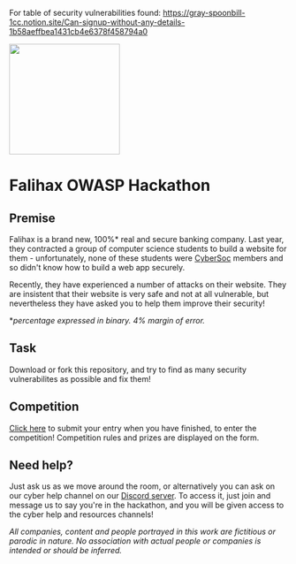 For table of security vulnerabilities found: https://gray-spoonbill-1cc.notion.site/Can-signup-without-any-details-1b58aeffbea1431cb4e6378f458794a0


<img src="static/falihax.png" width="200" />



# Falihax OWASP Hackathon



## Premise
Falihax is a brand new, 100%* real and secure banking company. Last year, they
contracted a group of computer science students to build a website for them -
unfortunately, none of these students
were [CyberSoc](https://cybersoc.org.uk/?r=falihax) members and so didn't know
how to build a web app securely.

Recently, they have experienced a number of
attacks on their website. They are insistent that their website is very safe and
not at all vulnerable, but nevertheless they have asked you to help them improve
their security!

**percentage expressed in binary. 4% margin of error.*

## Task
Download or fork this repository, and try to find as many security vulnerabilites
as possible and fix them!

## Competition

[Click here](https://forms.office.com/r/hza2ZDWt02) to submit your entry when
you have finished, to enter the competition! Competition rules and prizes are
displayed on the form.

## Need help?
Just ask us as we move around the room, or alternatively you can ask on our
cyber help channel on our [Discord server](https://cybersoc.org.uk/discord).
To access it, just join and message us to say you're in the hackathon, and you
will be given access to the cyber help and resources channels!

*All companies, content and people portrayed in this work
are fictitious or parodic in nature. No association with actual people or
companies is intended or should be inferred.*
